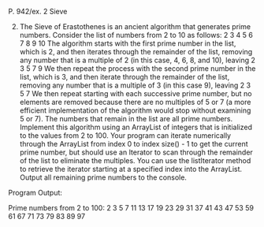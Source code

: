 P. 942/ex. 2 Sieve

2. The Sieve of Erastothenes is an ancient algorithm that generates prime numbers.  Consider the list of numbers from 2 to 10 as follows:
	2	3	4	5	6	7	8	9	10
The algorithm starts with the first prime number in the list, which is 2, and then iterates through the remainder of the list, removing any number that is a multiple of 2 (in this case, 4, 6, 8, and 10), leaving
	2	3	5	7	9
We then repeat the process with the second prime number in the list, which is 3, and then iterate through the remainder of the list, removing any number that is a multiple of 3 (in this case 9), leaving
	2	3	5	7
We then repeat starting with each successive prime number, but no elements are removed because there are no multiples of 5 or 7 (a more efficient implementation of the algorithm would stop without examining 5 or 7).  The numbers that remain in the list are all prime numbers.
Implement this algorithm using an ArrayList of integers that is initialized to the values from 2 to 100.  Your program can iterate numerically through the ArrayList from index 0 to index size() - 1 to get the current prime number, but should use an Iterator to scan through the remainder of the list to eliminate the multiples.  You can use the listIterator method to retrieve the iterator starting at a specified index into the ArrayList.  Output all remaining prime numbers to the console.

Program Output:

Prime numbers from 2 to 100:
2 3 5 7 11 13 17 19 23 29 31 37 41 43 47 53 59 61 67 71 73 79 83 89 97
